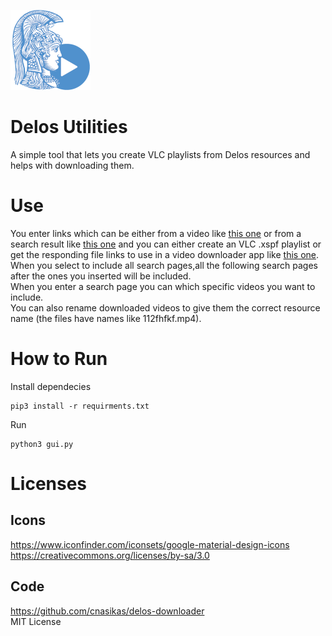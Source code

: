 ![alt text](https://raw.githubusercontent.com/VangelisDimi/Delos-Utilities/master/Assets/uoa_logo_128.png?token=ANKWKT4TDAVVGUUU22PNIOK7AWNZI) 
# Delos Utilities
A simple tool that lets you create VLC playlists from Delos resources and helps with downloading them.


# Use 
You enter links which can be either from a video like [this one](https://delos.uoa.gr/opendelos/videolecture/show?rid=d4da42eb) or from a search result like [this one](https://delos.uoa.gr/opendelos/search?crs=7c964daa-86c08dd4&vy=2020&st=fc977aae) and you can either create an VLC .xspf playlist or get the responding file links to use in a video downloader app like [this one](https://github.com/MrS0m30n3/youtube-dl-gui/releases).  
When you select to include all search pages,all the following search pages after the ones you inserted will be included.  
When you enter a search page you can which specific videos you want to include.  
You can also rename downloaded videos to give them the correct resource name (the files have names like 112fhfkf.mp4).


# How to Run
Install dependecies
```
pip3 install -r requirments.txt
```
Run
```
python3 gui.py
```

# Licenses
## Icons
https://www.iconfinder.com/iconsets/google-material-design-icons  
https://creativecommons.org/licenses/by-sa/3.0

## Code
https://github.com/cnasikas/delos-downloader  
MIT License